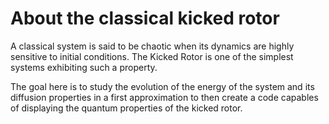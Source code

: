 # About the classical kicked rotor

A classical system is said to be chaotic when its dynamics are highly sensitive to initial conditions. The Kicked Rotor is one of the simplest systems exhibiting such a property.

The goal here is to study the evolution of the energy of the system and its diffusion properties in a first approximation to then create a code capables of displaying the quantum properties of the kicked rotor.
